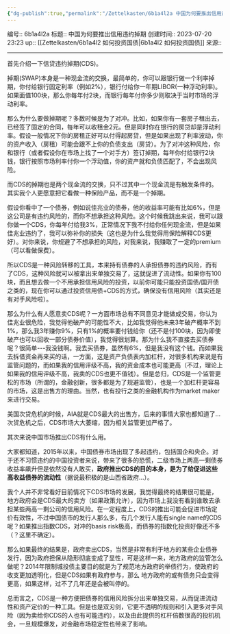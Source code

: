 ```yaml
---
{"dg-publish":true,"permalink":"/Zettelkasten/6b1a4l2a 中国为何要推出信用违约掉期 (CDS) 市场？可能会带来哪些影响？/","dgPassFrontmatter":true}
---
```


编号:: 6b1a4l2a
标题:: 中国为何要推出信用违约掉期
创建时间:: 2023-07-20 23:23
up:: [[Zettelkasten/6b1a4l2 如何投资国债\|6b1a4l2 如何投资国债]]
来源:: 

---
首先介绍一下信贷违约掉期(CDS)。

掉期(SWAP)本身是一种现金流的交换，最简单的，你可以跟银行做一个利率掉期，你付给银行固定利率（例如2%），银行付给你一年期LIBOR(一种浮动利率)。如果面值100块，那么你每年付2块，而银行每年付你多少则取决于当时市场的浮动利率。

那么为什么要做掉期呢？多数时候是为了对冲。比如，如果你有一套房子租出去，已经签了固定的合同，每年可以收租金2元。但是同时你在银行的房贷却是浮动利率。假设一般情况下你的房租正好可以付得起房贷，但是如果出现了利率波动，你的资产收入（房租）可能会跟不上你的负债支出（房贷）。为了对冲这种风险，你和银行（或者假设你在市场上找了一个对手方）签订掉期，每年你付给银行2块钱，银行按照市场利率付你一个浮动值，你的资产就和负债匹配了，不会出现风险。

而CDS的掉期也是两个现金流的交换，只不过其中一个现金流是有触发条件的。其实我个人更愿意把它看做一种保险产品，而不是一个掉期。

假设你看中了一个债券，例如说佳兆业的债券，他的收益率可能有比如6%，但是这公司是有违约风险的，而你不想承担这种风险。这个时候我跳出来说，我可以跟你做一个CDS，你每年付给我3%，正常情况下我不付给你任何现金流，但是如果佳兆业违约了，我可以弥补你的损失（这也是为什么我觉得用保险解释CDS更好）。对你来说，你规避了不想承担的风险，对我来说，我赚取了一定的premium（可以看做保费）。

所以CDS是一种风险转移的工具，本来持有债券的人承担债券的违约风险，而有了CDS，这种风险就可以被拿出来单独交易了，这就促进了流动性。如果你有100块，而且想去做一个不用承担信用风险的投资，以前你可能只能投资国债/国开债之类的，现在你可以通过投资信用债+CDS的方式，确保没有信用风险（其实还是有对手风险啦）。

那么为什么有人愿意卖CDS呢？一方面市场总有不同意见才能做成交易，你认为佳兆业很危险，我觉得他破产的可能性不大，比如我觉得他未来3年破产概率不到1%，那么我3年赚你9%，只有1%的概率要付钱给你（还不是付100块，因为即使破产也可以回收一部分债券价值），我觉得很划算。那为什么我不直接去买债券呢？很简单---我没钱啊。我去买债券，虽然有6%，但是我没有这个钱。而如果我去拆借资金再来买的话，一方面，这是资产负债表内加杠杆，对很多机构来说是有监管问题的，而如果我的信用评级不高，我的资金成本也可能更高（不过，理论上如果我的信用评级不高，我卖的CDS也更不值钱）。但是总归，CDS是一个监管更松的市场（所谓的，金融创新，很多都是为了规避监管），也是一个加杠杆更容易的市场，这是出售方的理由。当然，也有投行之类的金融机构作为market maker来进行交易。

美国次贷危机的时候，AIA就是CDS最大的出售方，后来的事情大家也都知道了...次贷危机之后，CDS市场大大萎缩，因为相关监管更加严格了。

其次来说中国市场推出CDS有什么用。

大家都知道，2015年以来，中国债券市场出现了多起违约，包括国企和央企。对于还不习惯违约的中国投资者来说，带来了很多的恐慌，二级市场上两高一剩债券收益率飙升但是依然没有人敢买，**政府推出CDS的目的本身，是为了给促进这些高收益债券的流动性**（据说最积极的是山西省政府...）。

我个人并不非常看好目前情况下CDS市场的发展，我觉得最终的结果很可能是，地方政府会是CDS最大的卖方（如果政策允许），因为市场上我没有看到谁敢去承担某些两高一剩公司的信用风险。在一定程度上，CDS的推出可能会促进市场定价有效性，不过中国债市的发行人那么多，有几个发行人能有single name的CDS呢？如果推出指数CDS，对冲的basis risk极高，而债券的指数化投资好像还不多（？这里不确定）。

那么如果最终的结果是，政府卖出CDS，当然是非常有利于地方的某些企业债券发行，因为政府担保从隐形彻底变成了显性，可是这样一来，地方政府的监管怎么做呢？2014年限制城投债主要目的就是为了规范地方政府的举债行为，使政府的收支更加透明化，但是CDS如果有政府参与，那么 地方政府的或有债务只会变得更高，如果这样，过不了几年还是会被叫停的。

总而言之，CDS是一种方便把债券的信用风险拆分出来单独交易，从而促进流动性和资产定价的一种工具。但是也是双刃剑，它更不透明的规则和引入更多对手风险（因为卖给你CDS的人也有可能违约），以及由此提供的杠杆倍数很高的投机机会，一旦规模爆发，对金融市场稳定性也带来了影响。